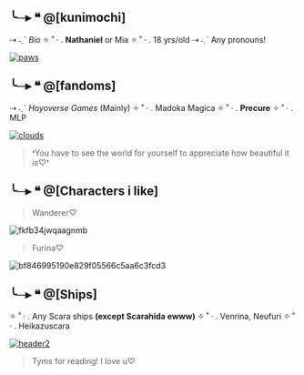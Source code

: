 ## ╰─▸ ❝ @[kunimochi]

⇢ ˗ˏˋ *Bio*
✧ ˚ · . **Nathaniel** or Mia
   ✧ ˚ · . 18 yrs/old
⇢ ˗ˏˋ Any pronouns!


[![paws](https://github.com/kunimochi/kunimochi/assets/170603313/0d704311-3462-4ac7-9da9-e0465b139b6b "paws")](http://https://github.com/kunimochi/kunimochi/assets/170603313/0d704311-3462-4ac7-9da9-e0465b139b6b "paws")
## ╰─▸ ❝ @[fandoms]

⇢ ˗ˏˋ *Hoyoverse Games* (Mainly)
✧ ˚ · . Madoka Magica
✧ ˚ · . **Precure**
✧ ˚ · . MLP


[![clouds](https://github.com/kunimochi/kunimochi/assets/170603313/50bd2244-fe85-4555-9bad-0f538e8444aa "clouds")](http://https://github.com/kunimochi/kunimochi/assets/170603313/50bd2244-fe85-4555-9bad-0f538e8444aa "clouds")
> ❛You have to see the world for yourself to appreciate how beautiful it is♡❜

## ╰─▸ ❝ @[Characters i like]
> Wanderer♡

![fkfb34jwqaagnmb](https://github.com/kunimochi/kunimochi/assets/170603313/57648331-2f4b-4c21-b019-bbcc2bdb596a)
> Furina♡

![bf846995190e829f05566c5aa6c3fcd3](https://github.com/kunimochi/kunimochi/assets/170603313/d7277073-dda0-4503-87c6-8dfec555a484)

## ╰─▸ ❝ @[Ships]
✧ ˚ · . Any Scara ships **(except Scarahida ewww)**
✧ ˚ · . Venrina, Neufuri
✧ ˚ · .  Heikazuscara

[![header2](https://github.com/kunimochi/kunimochi/assets/170603313/154a4f52-4baf-4031-a6b7-0618f5752954 "header2")](http://https://github.com/kunimochi/kunimochi/assets/170603313/154a4f52-4baf-4031-a6b7-0618f5752954 "header2")
> Tyms for reading! I love u♡
